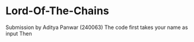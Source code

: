 # Lord-Of-The-Chains

Submission by Aditya Panwar (240063)
 The code first takes your name as input
 Then 
